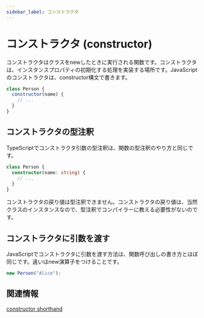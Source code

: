 ```yaml
---
sidebar_label: コンストラクタ
---
```


# コンストラクタ (constructor)

コンストラクタはクラスをnewしたときに実行される関数です。コンストラクタは、インスタンスプロパティの初期化する処理を実装する場所です。JavaScriptのコンストラクタは、constructor構文で書きます。

```javascript
class Person {
  constructor(name) {
    // ...
  }
}
```

## コンストラクタの型注釈

TypeScriptでコンストラクタ引数の型注釈は、関数の型注釈のやり方と同じです。

```ts
class Person {
  constructor(name: string) {
    // ...
  }
}
```

コンストラクタの戻り値は型注釈できません。コンストラクタの戻り値は、当然クラスのインスタンスなので、型注釈でコンパイラーに教える必要性がないのです。

## コンストラクタに引数を渡す

JavaScriptでコンストラクタに引数を渡す方法は、関数呼び出しの書き方とほぼ同じです。違いはnew演算子をつけることです。

```javascript
new Person("Alice");
```

## 関連情報

[constructor shorthand](constructor-shorthand.md)
